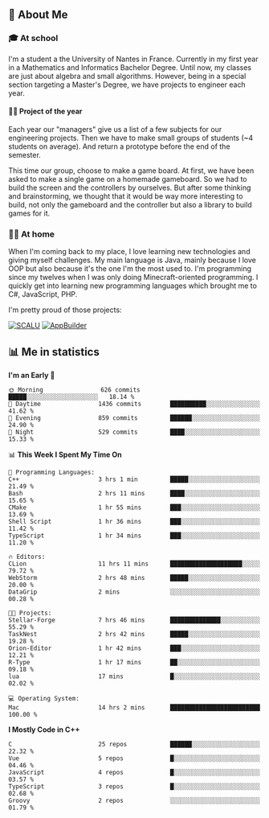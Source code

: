 ## 👀 About Me

### 🎓 At school

I'm a student a the University of Nantes in France. Currently in my first year in a Mathematics and Informatics Bachelor Degree. Until now, my classes are just about algebra and small algorithms. However, being in a special section targeting a Master's Degree, we have projects to engineer each year. 

#### 🔧🔬 Project of the year

Each year our "managers" give us a list of a few subjects for our engineering projects. Then we have to make small groups of students (~4 students on average). And return a prototype before the end of the semester.

This time our group, choose to make a game board. At first, we have been asked to make a single game on a homemade gameboard. So we had to build the screen and the controllers by ourselves. 
But after some thinking and brainstorming, we thought that it would be way more interesting to build, not only the gameboard and the controller but also a library to build games for it.

### 👨‍💻 At home

When I'm coming back to my place, I love learning new technologies and giving myself challenges. My main language is Java, mainly because I love OOP but also because it's the one I'm the most used to. I'm programming since my twelves when I was only doing Minecraft-oriented programming.  I quickly get into learning new programming languages which brought me to C#, JavaScript, PHP. 

I'm pretty proud of those projects:

[![SCALU](https://github-readme-stats.vercel.app/api/pin?username=renardfute&repo=SCALU)](https://github.com/renardfute/scalu)
[![AppBuilder](https://github-readme-stats.vercel.app/api/pin?username=pulsedev2&repo=AppBuilder)](https://github.com/pulsedev2/AppBuilder)

## 📊 Me in statistics
<!--START_SECTION:waka-->
**I'm an Early 🐤** 

```text
🌞 Morning                626 commits         █████░░░░░░░░░░░░░░░░░░░░   18.14 % 
🌆 Daytime                1436 commits        ██████████░░░░░░░░░░░░░░░   41.62 % 
🌃 Evening                859 commits         ██████░░░░░░░░░░░░░░░░░░░   24.90 % 
🌙 Night                  529 commits         ████░░░░░░░░░░░░░░░░░░░░░   15.33 % 
```


📊 **This Week I Spent My Time On** 

```text
💬 Programming Languages: 
C++                      3 hrs 1 min         █████░░░░░░░░░░░░░░░░░░░░   21.49 % 
Bash                     2 hrs 11 mins       ████░░░░░░░░░░░░░░░░░░░░░   15.65 % 
CMake                    1 hr 55 mins        ███░░░░░░░░░░░░░░░░░░░░░░   13.69 % 
Shell Script             1 hr 36 mins        ███░░░░░░░░░░░░░░░░░░░░░░   11.42 % 
TypeScript               1 hr 34 mins        ███░░░░░░░░░░░░░░░░░░░░░░   11.20 % 

🔥 Editors: 
CLion                    11 hrs 11 mins      ████████████████████░░░░░   79.72 % 
WebStorm                 2 hrs 48 mins       █████░░░░░░░░░░░░░░░░░░░░   20.00 % 
DataGrip                 2 mins              ░░░░░░░░░░░░░░░░░░░░░░░░░   00.28 % 

🐱‍💻 Projects: 
Stellar-Forge            7 hrs 46 mins       ██████████████░░░░░░░░░░░   55.29 % 
TaskNest                 2 hrs 42 mins       █████░░░░░░░░░░░░░░░░░░░░   19.28 % 
Orion-Editor             1 hr 42 mins        ███░░░░░░░░░░░░░░░░░░░░░░   12.21 % 
R-Type                   1 hr 17 mins        ██░░░░░░░░░░░░░░░░░░░░░░░   09.18 % 
lua                      17 mins             █░░░░░░░░░░░░░░░░░░░░░░░░   02.02 % 

💻 Operating System: 
Mac                      14 hrs 2 mins       █████████████████████████   100.00 % 
```

**I Mostly Code in C++** 

```text
C                        25 repos            ██████░░░░░░░░░░░░░░░░░░░   22.32 % 
Vue                      5 repos             █░░░░░░░░░░░░░░░░░░░░░░░░   04.46 % 
JavaScript               4 repos             █░░░░░░░░░░░░░░░░░░░░░░░░   03.57 % 
TypeScript               3 repos             █░░░░░░░░░░░░░░░░░░░░░░░░   02.68 % 
Groovy                   2 repos             ░░░░░░░░░░░░░░░░░░░░░░░░░   01.79 % 
```




<!--END_SECTION:waka-->

